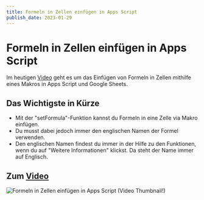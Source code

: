 ```yaml
---
title: Formeln in Zellen einfügen in Apps Script
publish_date: 2023-01-29
---
```


# Formeln in Zellen einfügen in Apps Script

Im heutigen [Video](https://youtu.be/ewWWxH9SsIY) geht es um das Einfügen von Formeln in Zellen mithilfe eines Makros in Apps Script und Google Sheets. 

## Das Wichtigste in Kürze

- Mit der "setFormula"-Funktion kannst du Formeln in eine Zelle via Makro einfügen.
- Du musst dabei jedoch immer den englischen Namen der Formel verwenden.
- Den englischen Namen findest du immer in der Hilfe zu den Funktionen, wenn du auf "Weitere Informationen" klickst. Da steht der Name immer auf Englisch.

## Zum [Video](https://youtu.be/ewWWxH9SsIY)

![Formeln in Zellen einfügen in Apps Script (Video Thumbnail!)](../thumbnails/Fertig442.jpg "Formeln in Zellen einfügen in Apps Script (Video Thumbnail!)")